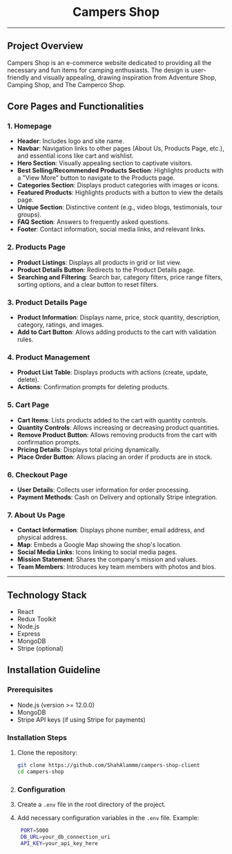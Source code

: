 <div align="center">
  <h1>Campers Shop</h1>
</div>

---

## Project Overview

Campers Shop is an e-commerce website dedicated to providing all the necessary and fun items for camping enthusiasts. The design is user-friendly and visually appealing, drawing inspiration from Adventure Shop, Camping Shop, and The Camperco Shop.

## Core Pages and Functionalities

### 1. Homepage

- **Header**: Includes logo and site name.
- **Navbar**: Navigation links to other pages (About Us, Products Page, etc.), and essential icons like cart and wishlist.
- **Hero Section**: Visually appealing section to captivate visitors.
- **Best Selling/Recommended Products Section**: Highlights products with a "View More" button to navigate to the Products page.
- **Categories Section**: Displays product categories with images or icons.
- **Featured Products**: Highlights products with a button to view the details page.
- **Unique Section**: Distinctive content (e.g., video blogs, testimonials, tour groups).
- **FAQ Section**: Answers to frequently asked questions.
- **Footer**: Contact information, social media links, and relevant links.

### 2. Products Page

- **Product Listings**: Displays all products in grid or list view.
- **Product Details Button**: Redirects to the Product Details page.
- **Searching and Filtering**: Search bar, category filters, price range filters, sorting options, and a clear button to reset filters.

### 3. Product Details Page

- **Product Information**: Displays name, price, stock quantity, description, category, ratings, and images.
- **Add to Cart Button**: Allows adding products to the cart with validation rules.

### 4. Product Management

- **Product List Table**: Displays products with actions (create, update, delete).
- **Actions**: Confirmation prompts for deleting products.

### 5. Cart Page

- **Cart Items**: Lists products added to the cart with quantity controls.
- **Quantity Controls**: Allows increasing or decreasing product quantities.
- **Remove Product Button**: Allows removing products from the cart with confirmation prompts.
- **Pricing Details**: Displays total pricing dynamically.
- **Place Order Button**: Allows placing an order if products are in stock.

### 6. Checkout Page

- **User Details**: Collects user information for order processing.
- **Payment Methods**: Cash on Delivery and optionally Stripe integration.

### 7. About Us Page

- **Contact Information**: Displays phone number, email address, and physical address.
- **Map**: Embeds a Google Map showing the shop's location.
- **Social Media Links**: Icons linking to social media pages.
- **Mission Statement**: Shares the company's mission and values.
- **Team Members**: Introduces key team members with photos and bios.

---

## Technology Stack

- React
- Redux Toolkit
- Node.js
- Express
- MongoDB
- Stripe (optional)

## Installation Guideline

### Prerequisites

- Node.js (version >= 12.0.0)
- MongoDB
- Stripe API keys (if using Stripe for payments)

### Installation Steps

1. Clone the repository:
   ```bash
   git clone https://github.com/ShahAlammm/campers-shop-client
   cd campers-shop

2. ### Configuration

1. Create a `.env` file in the root directory of the project.
2. Add necessary configuration variables in the `.env` file.
   Example:
   ```bash
    PORT=5000
    DB_URL=your_db_connection_uri
    API_KEY=your_api_key_here
   ```